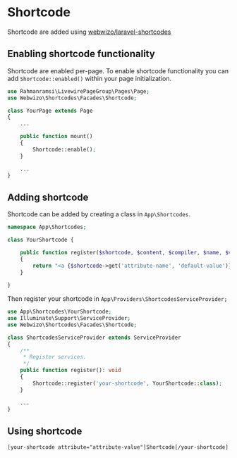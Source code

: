 # Shortcode
Shortcode are added using [webwizo/laravel-shortcodes](https://github.com/webwizo/laravel-shortcodes)

## Enabling shortcode functionality
Shortcode are enabled per-page. To enable shortcode functionality you can add `Shortcode::enabled()` within your page initialization.
```php
use Rahmanramsi\LivewirePageGroup\Pages\Page;
use Webwizo\Shortcodes\Facades\Shortcode;

class YourPage extends Page
{
    ...

    public function mount()
    {
        Shortcode::enable();
    }

    ...
}
```

## Adding shortcode
Shortcode can be added by creating a class in `App\Shortcodes`.
```php
namespace App\Shortcodes;

class YourShortcode {

    public function register($shortcode, $content, $compiler, $name, $viewData)
    {
        return "<a {$shortcode->get('attribute-name', 'default-value')}>{$content}</a>";
    }
  
}
```
Then register your shortcode in `App\Providers\ShortcodesServiceProvider;`
```php
use App\Shortcodes\YourShortcode;
use Illuminate\Support\ServiceProvider;
use Webwizo\Shortcodes\Facades\Shortcode;

class ShortcodesServiceProvider extends ServiceProvider
{
    /**
     * Register services.
     */
    public function register(): void
    {
        Shortcode::register('your-shortcode', YourShortcode::class);
    }

    ...
}
```

## Using shortcode
```html
[your-shortcode attribute="attribute-value"]Shortcode[/your-shortcode]
```